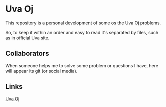 # **Uva Oj**

This repository is a personal development of some os the Uva Oj problems.

So, to keep it within an order and easy to read it's separated by files, such as in official Uva site.

## **Collaborators**

When someone helps me to solve some problem or questions I have, here will appear its git (or social media).

## **Links**

[Uva Oj](https://onlinejudge.org/index.php)
